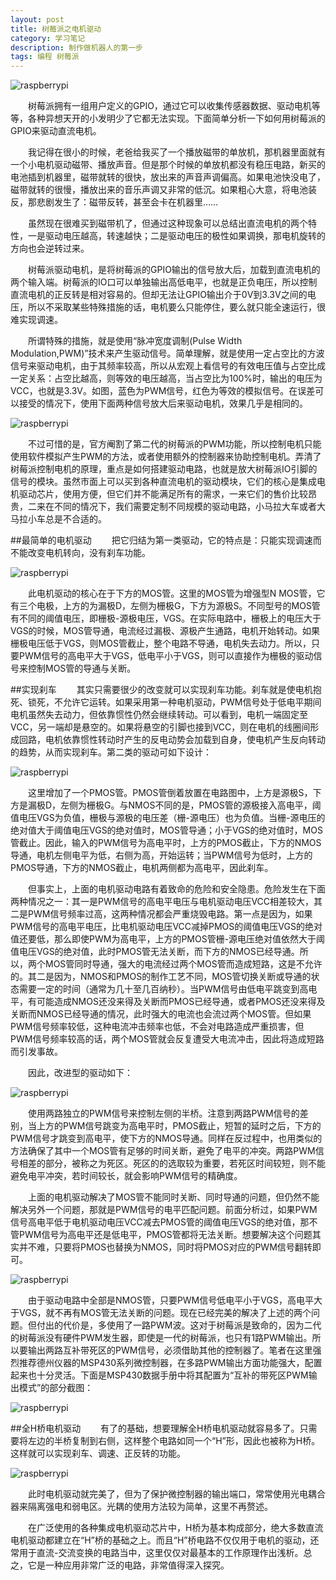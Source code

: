 ```yaml
---
layout: post
title: 树莓派之电机驱动
category: 学习笔记
description: 制作做机器人的第一步
tags: 编程 树莓派
---
```

![raspberrypi](/src/static/blog/img/project/20150710/2015071000.jpg)

　　树莓派拥有一组用户定义的GPIO，通过它可以收集传感器数据、驱动电机等等，各种异想天开的小发明少了它都无法实现。下面简单分析一下如何用树莓派的GPIO来驱动直流电机。
<!--more-->
　　我记得在很小的时候，老爸给我买了一个播放磁带的单放机，那机器里面就有一个小电机驱动磁带、播放声音。但是那个时候的单放机都没有稳压电路，新买的电池插到机器里，磁带就转的很快，放出来的声音声调偏高。如果电池快没电了，磁带就转的很慢，播放出来的音乐声调又非常的低沉。如果粗心大意，将电池装反，那悲剧发生了：磁带反转，甚至会卡在机器里……

　　虽然现在很难买到磁带机了，但通过这种现象可以总结出直流电机的两个特性，一是驱动电压越高，转速越快；二是驱动电压的极性如果调换，那电机旋转的方向也会逆转过来。

　　树莓派驱动电机，是将树莓派的GPIO输出的信号放大后，加载到直流电机的两个输入端。树莓派的IO口可以单独输出高低电平，也就是正负电压，所以控制直流电机的正反转是相对容易的。但却无法让GPIO输出介于0V到3.3V之间的电压，所以不采取某些特殊措施的话，电机要么只能停住，要么就只能全速运行，很难实现调速。

　　所谓特殊的措施，就是使用“脉冲宽度调制(Pulse Width Modulation,PWM)”技术来产生驱动信号。简单理解，就是使用一定占空比的方波信号来驱动电机，由于其频率较高，所以从宏观上看信号的有效电压值与占空比成一定关系：占空比越高，则等效的电压越高，当占空比为100%时，输出的电压为VCC，也就是3.3V。如图，蓝色为PWM信号，红色为等效的模拟信号。在误差可以接受的情况下，使用下面两种信号放大后来驱动电机，效果几乎是相同的。

![raspberrypi](/src/static/blog/img//project/20150710/2015071002.jpg)

　　不过可惜的是，官方阉割了第二代的树莓派的PWM功能，所以控制电机只能使用软件模拟产生PWM的方法，或者使用额外的控制器来协助控制电机。弄清了树莓派控制电机的原理，重点是如何搭建驱动电路，也就是放大树莓派IO引脚的信号的模块。虽然市面上可以买到各种直流电机的驱动模块，它们的核心是集成电机驱动芯片，使用方便，但它们并不能满足所有的需求，一来它们的售价比较昂贵，二来在不同的情况下，我们需要定制不同规模的驱动电路，小马拉大车或者大马拉小车总是不合适的。

##最简单的电机驱动
　　把它归结为第一类驱动，它的特点是：只能实现调速而不能改变电机转向，没有刹车功能。

![raspberrypi](/src/static/blog/img//project/20150710/2015071003.png)

　　此电机驱动的核心在于下方的MOS管。这里的MOS管为增强型N MOS管，它有三个电极，上方的为漏极D，左侧为栅极G，下方为源极S。不同型号的MOS管有不同的阈值电压，即栅极-源极电压，VGS。在实际电路中，栅极上的电压大于VGS的时候，MOS管导通，电流经过漏极、源极产生通路，电机开始转动。如果栅极电压低于VGS，则MOS管截止，整个电路不导通，电机失去动力。所以，只要PWM信号的高电平大于VGS，低电平小于VGS，则可以直接作为栅极的驱动信号来控制MOS管的导通与关断。

##实现刹车
　　其实只需要很少的改变就可以实现刹车功能。刹车就是使电机抱死、锁死，不允许它运转。如果采用第一种电机驱动，PWM信号处于低电平期间电机虽然失去动力，但依靠惯性仍然会继续转动。可以看到，电机一端固定至VCC，另一端却是悬空的。如果将悬空的引脚也接到VCC，则在电机的线圈间形成回路，电机依靠惯性转动时产生的反电动势会加载到自身，使电机产生反向转动的趋势，从而实现刹车。第二类的驱动可如下设计：

![raspberrypi](/src/static/blog/img//project/20150710/2015071004.png)

　　这里增加了一个PMOS管。PMOS管倒着放置在电路图中，上方是源极S，下方是漏极D，左侧为栅极G。与NMOS不同的是，PMOS管的源极接入高电平，阈值电压VGS为负值，栅极与源极的电压差（栅-源电压）也为负值。当栅-源电压的绝对值大于阈值电压VGS的绝对值时，MOS管导通；小于VGS的绝对值时，MOS管截止。因此，输入的PWM信号为高电平时，上方的PMOS截止，下方的NMOS导通，电机左侧电平为低，右侧为高，开始运转；当PWM信号为低时，上方的PMOS导通，下方的NMOS截止，电机两侧都为高电平，因此刹车。

　　但事实上，上面的电机驱动电路有着致命的危险和安全隐患。危险发生在下面两种情况之一：其一是PWM信号的高电平电压与电机驱动电压VCC相差较大，其二是PWM信号频率过高，这两种情况都会严重烧毁电路。第一点是因为，如果PWM信号的高电平电压，比电机驱动电压VCC减掉PMOS的阈值电压VGS的绝对值还要低，那么即使PWM为高电平，上方的PMOS管栅-源电压绝对值依然大于阈值电压VGS的绝对值，此时PMOS管无法关断，而下方的NMOS已经导通。所以，两个MOS管同时导通，强大的电流经过两个MOS管而造成短路，这是不允许的。其二是因为，NMOS和PMOS的制作工艺不同，MOS管切换关断或导通的状态需要一定的时间（通常为几十至几百纳秒）。当PWM信号由低电平跳变到高电平，有可能造成NMOS还没来得及关断而PMOS已经导通，或者PMOS还没来得及关断而NMOS已经导通的情况，此时强大的电流也会流过两个MOS管。但如果PWM信号频率较低，这种电流冲击频率也低，不会对电路造成严重损害，但PWM信号频率较高的话，两个MOS管就会反复遭受大电流冲击，因此将造成短路而引发事故。

　　因此，改进型的驱动如下：

![raspberrypi](/src/static/blog/img//project/20150710/2015071005.png)

　　使用两路独立的PWM信号来控制左侧的半桥。注意到两路PWM信号的差别，当上方的PWM信号跳变为高电平时，PMOS截止，短暂的延时之后，下方的PWM信号才跳变到高电平，使下方的NMOS导通。同样在反过程中，也用类似的方法确保了其中一个MOS管有足够的时间关断，避免了电平的冲突。两路PWM信号相差的部分，被称之为死区。死区的的选取较为重要，若死区时间较短，则不能避免电平冲突，若时间较长，就会影响PWM信号的精确度。

　　上面的电机驱动解决了MOS管不能同时关断、同时导通的问题，但仍然不能解决另外一个问题，那就是PWM信号的电平匹配问题。前面分析过，如果PWM信号高电平低于电机驱动电压VCC减去PMOS管的阈值电压VGS的绝对值，那不管PWM信号为高电平还是低电平，PMOS管都将无法关断。想要解决这个问题其实并不难，只要将PMOS也替换为NMOS，同时将PMOS对应的PWM信号翻转即可。

![raspberrypi](/src/static/blog/img//project/20150710/2015071006.png)

　　由于驱动电路中全部是NMOS管，只要PWM信号低电平小于VGS，高电平大于VGS，就不再有MOS管无法关断的问题。现在已经完美的解决了上述的两个问题。但付出的代价是，多使用了一路PWM波。这对于树莓派是致命的，因为二代的树莓派没有硬件PWM发生器，即使是一代的树莓派，也只有1路PWM输出。所以要输出两路互补带死区的PWM信号，必须借助其他的控制器了。笔者在这里强烈推荐德州仪器的MSP430系列微控制器，在多路PWM输出方面功能强大，配置起来也十分灵活。下面是MSP430数据手册中将其配置为“互补的带死区PWM输出模式”的部分截图：

![raspberrypi](/src/static/blog/img//project/20150710/2015071007.png)

##全H桥电机驱动
　　有了的基础，想要理解全H桥电机驱动就容易多了。只需要将左边的半桥复制到右侧，这样整个电路如同一个“H”形，因此也被称为H桥。这样就可以实现刹车、调速、正反转的功能。

![raspberrypi](/src/static/blog/img//project/20150710/2015071008.png)

　　此时电机驱动就完美了，但为了保护微控制器的输出端口，常常使用光电耦合器来隔离强电和弱电区。光耦的使用方法较为简单，这里不再赘述。

　　在广泛使用的各种集成电机驱动芯片中，H桥为基本构成部分，绝大多数直流电机驱动都建立在“H”桥的基础之上。而且“H”桥电路不仅仅用于电机的驱动，还常用于直流-交流变换的电路当中，这里仅仅对最基本的工作原理作出浅析。总之，它是一种应用非常广泛的电路，非常值得深入探究。